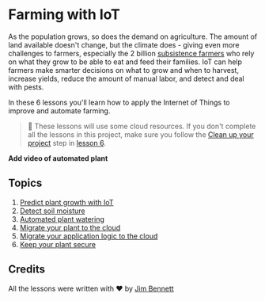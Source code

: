# Farming with IoT

As the population grows, so does the demand on agriculture. The amount of land available doesn't change, but the climate does - giving even more challenges to farmers, especially the 2 billion [subsistence farmers](https://wikipedia.org/wiki/Subsistence_agriculture) who rely on what they grow to be able to eat and feed their families. IoT can help farmers make smarter decisions on what to grow and when to harvest, increase yields, reduce the amount of manual labor, and detect and deal with pests.

In these 6 lessons you'll learn how to apply the Internet of Things to improve and automate farming.

> 💁 These lessons will use some cloud resources. If you don't complete all the lessons in this project, make sure you follow the [Clean up your project](lessons/6-keep-your-plant-secure/README.md#clean-up-your-project) step in [lesson 6](lessons/6-keep-your-plant-secure/README.md).

**Add video of automated plant**

## Topics

1. [Predict plant growth with IoT](lessons/1-predict-plant-growth/README.md)
1. [Detect soil moisture](lessons/2-detect-soil-moisture/README.md)
1. [Automated plant watering](lessons/3-automated-plant-watering/README.md)
1. [Migrate your plant to the cloud](lessons/4-migrate-your-plant-to-the-cloud/README.md)
1. [Migrate your application logic to the cloud](lessons/5-migrate-application-to-the-cloud/README.md)
1. [Keep your plant secure](lessons/6-keep-your-plant-secure/README.md)

## Credits

All the lessons were written with ♥️ by [Jim Bennett](https://GitHub.com/JimBobBennett)
